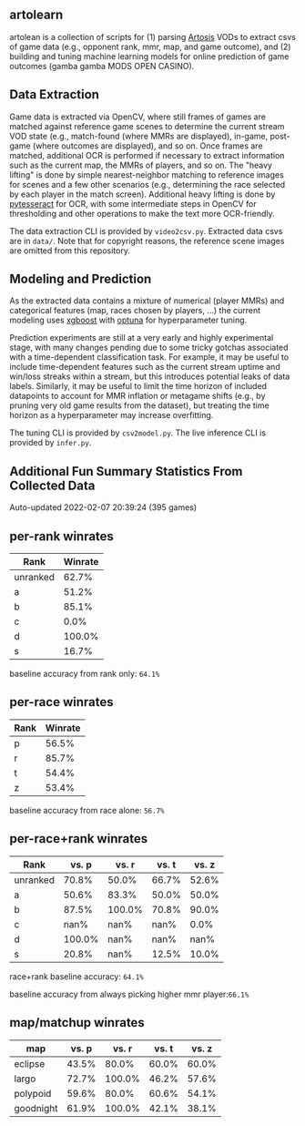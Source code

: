 artolearn
---------

artolean is a collection of scripts for (1) parsing [Artosis](https://twitch.tv/artosis) VODs to extract csvs of game data (e.g., opponent rank, mmr, map, and game outcome), and (2) building and tuning machine learning models for online prediction of game outcomes (gamba gamba MODS OPEN CASINO).

Data Extraction
---------------
Game data is extracted via OpenCV, where still frames of games are matched against reference game scenes to determine the current stream VOD state (e.g., match-found (where MMRs are displayed), in-game, post-game (where outcomes are displayed), and so on.
Once frames are matched, additional OCR is performed if necessary to extract information such as the current map, the MMRs of players, and so on.
The "heavy lifting" is done by simple nearest-neighbor matching to reference images for scenes and a few other scenarios (e.g., determining the race selected by each player in the match screen).
Additional heavy lifting is done by [pytesseract](https://pypi.org/project/pytesseract/) for OCR, with some intermediate steps in OpenCV for thresholding and other operations to make the text more OCR-friendly.

The data extraction CLI is provided by `video2csv.py`.
Extracted data csvs are in `data/`.
Note that for copyright reasons, the reference scene images are omitted from
this repository.

Modeling and Prediction
-----------------------
As the extracted data contains a mixture of numerical (player MMRs) and categorical features (map, races chosen by players, ...) the current modeling uses [xgboost](https://xgboost.readthedocs.io/en/stable/) with [optuna](https://optuna.org/) for hyperparameter tuning.

Prediction experiments are still at a very early and highly experimental stage, with many changes pending due to some tricky gotchas associated with a time-dependent classification task.
For example, it may be useful to include time-dependent features such as the current stream uptime and win/loss streaks within a stream, but this introduces potential leaks of data labels.
Similarly, it may be useful to limit the time horizon of included datapoints to account for MMR inflation or metagame shifts (e.g., by pruning very old game results from the dataset), but treating the time horizon as a hyperparameter may increase overfitting.

The tuning CLI is provided by `csv2model.py`.
The live inference CLI is provided by `infer.py`.

Additional Fun Summary Statistics From Collected Data
-----------------------------------------------------
Auto-updated 2022-02-07 20:39:24 (395 games)

per-rank winrates
-----------------
Rank | Winrate
---- | -------
unranked | 62.7%
a | 51.2%
b | 85.1%
c | 0.0%
d | 100.0%
s | 16.7%

 baseline accuracy from rank only: `64.1%`

per-race winrates
-----------------
Rank | Winrate
---- | -------
p | 56.5%
r | 85.7%
t | 54.4%
z | 53.4%

 baseline accuracy from race alone: `56.7%`

per-race+rank winrates
----------------------
Rank | vs. p | vs. r | vs. t | vs. z
---- | ---- | ---- | ---- | ---- 
unranked | 70.8% | 50.0% | 66.7% | 52.6% 
a | 50.6% | 83.3% | 50.0% | 50.0% 
b | 87.5% | 100.0% | 70.8% | 90.0% 
c | nan% | nan% | nan% | 0.0% 
d | 100.0% | nan% | nan% | nan% 
s | 20.8% | nan% | 12.5% | 10.0% 

 race+rank baseline accuracy: `64.1%`

baseline accuracy from always picking higher mmr player:`66.1%`

map/matchup winrates
--------------------

map | vs. p | vs. r | vs. t | vs. z
------|------|------|------|------
eclipse | 43.5% | 80.0% | 60.0% | 60.0%
largo | 72.7% | 100.0% | 46.2% | 57.6%
polypoid | 59.6% | 80.0% | 60.6% | 54.1%
goodnight | 61.9% | 100.0% | 42.1% | 38.1%
